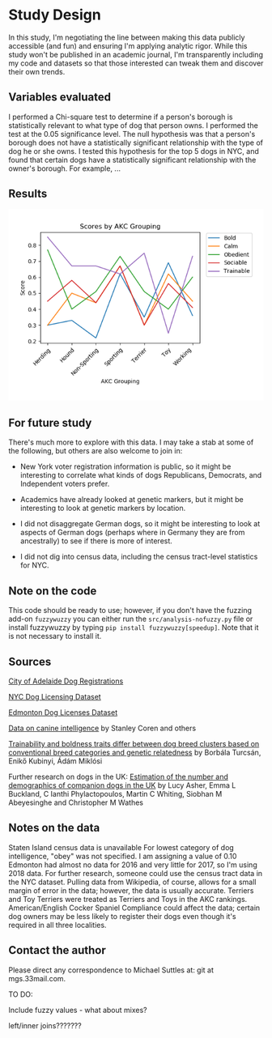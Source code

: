 # Study Design

In this study, I'm negotiating the line between making this data publicly accessible (and fun) and ensuring I'm applying analytic rigor. While this study won't be published in an academic journal, I'm transparently including my code and datasets so that those interested can tweak them and discover their own trends.

## Variables evaluated

I performed a Chi-square test to determine if a person's borough is statistically relevant to what type of dog that person owns. I performed the test at the 0.05 significance level. The null hypothesis was that a person's borough does not have a statistically significant relationship with the type of dog he or she owns. I tested this hypothesis for the top 5 dogs in NYC, and found that certain dogs have a statistically significant relationship with the owner's borough. For example, ...

## Results

<!-- For much more on this, please visit [Doggiedatazone.com](http://doggiedatazone.com) -->
![AKC Data](plots/akc.png)


## For future study

There's much more to explore with this data. I may take a stab at some of the following, but others are also welcome to join in:

* New York voter registration information is public, so it might be interesting to correlate what kinds of dogs Republicans, Democrats, and Independent voters prefer.

* Academics have already looked at genetic markers, but it might be interesting to look at genetic markers by location.

* I did not disaggregate German dogs, so it might be interesting to look at aspects of German dogs (perhaps where in Germany they are from ancestrally) to see if there is more of interest.

* I did not dig into census data, including the census tract-level statistics for NYC.

## Note on the code

This code should be ready to use; however, if you don't have the fuzzing add-on `fuzzywuzzy` you can either run the `src/analysis-nofuzzy.py` file or install fuzzywuzzy by typing `pip install fuzzywuzzy[speedup]`. Note that it is not necessary to install it.

## Sources

[City of Adelaide Dog Registrations](https://data.gov.au/dataset/ds-sa-8aa33af5-4146-447e-b9e9-0c00b616cd38/details)

[NYC Dog Licensing Dataset](https://data.cityofnewyork.us/Health/NYC-Dog-Licensing-Dataset/nu7n-tubp)

[Edmonton Dog Licenses Dataset](https://data.edmonton.ca/Community-Services/Pet-Licenses-by-Neighbourhood/5squ-mg4w)

[Data on canine intelligence](https://data.world/len/intelligence-of-dogs) by Stanley Coren and others

[Trainability and boldness traits differ between dog breed clusters based on conventional breed categories and genetic relatedness](https://www.researchgate.net/publication/228485434_Trainability_and_boldness_traits_differ_between_dog_breed_clusters_based_on_conventional_breed_categories_and_genetic_relatedness) by Borbála Turcsán, Enikő Kubinyi, Ádám Miklósi

Further research on dogs in the UK: [Estimation of the number and demographics of companion dogs in the UK](https://bmcvetres.biomedcentral.com/articles/10.1186/1746-6148-7-74) by Lucy Asher, Emma L Buckland, C Ianthi Phylactopoulos, Martin C Whiting, Siobhan M Abeyesinghe and Christopher M Wathes

## Notes on the data

Staten Island census data is unavailable
For lowest category of dog intelligence, "obey" was not specified. I am assigning a value of 0.10
Edmonton had almost no data for 2016 and very little for 2017, so I'm using 2018 data.
For further research, someone could use the census tract data in the NYC dataset.
Pulling data from Wikipedia, of course, allows for a small margin of error in the data; however, the data is usually accurate.
Terriers and Toy Terriers were treated as Terriers and Toys in the AKC rankings.
American/English Cocker Spaniel
Compliance could affect the data; certain dog owners may be less likely to register their dogs even though it's required in all three localities.

## Contact the author

Please direct any correspondence to Michael Suttles at: git at mgs.33mail.com.

TO DO:

Include fuzzy values - what about mixes?

left/inner joins???????